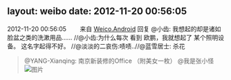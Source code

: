layout: weibo
date: 2012-11-20 00:56:05
---
<meta name="referrer" content="no-referrer" />

2012-11-20 00:56:05  &nbsp;&nbsp;&nbsp;&nbsp;&nbsp;&nbsp; 来自 <a href="http://app.weibo.com/t/feed/l4RWD" rel="nofollow">Weico.Android</a>
回复 @小齿: 我想起的却是诸如脸盆之类的洗漱用品…… //@小齿:为什么每次 看到 欧鹏，我就想起了 某个照明设备。 这名字起得不好。 //@淡淡的二哀伤:啧啧..//@蓝雪居士: 杀花
>  @YANG-Xianqing: 南京新装修的Office （附美女一枚） @我是张小怪 ​​​
>  ![图片](https://ww2.sinaimg.cn/large/6ce012ccjw1dz08pdb0o0j.jpg)
